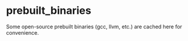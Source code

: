 # prebuilt_binaries
Some open-source prebuilt binaries (gcc, llvm, etc.) are cached here for convenience.
